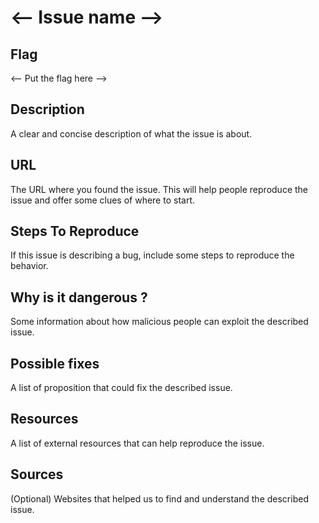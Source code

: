 # <-- Issue name -->

## Flag

<-- Put the flag here -->

## Description

A clear and concise description of what the issue is about.

## URL

The URL where you found the issue. This will help people reproduce the issue and offer some clues of where to start.

## Steps To Reproduce

If this issue is describing a bug, include some steps to reproduce the behavior.

## Why is it dangerous ?

Some information about how malicious people can exploit the described issue.

## Possible fixes

A list of proposition that could fix the described issue.

## Resources

A list of external resources that can help reproduce the issue.

## Sources

(Optional) Websites that helped us to find and understand the described issue.